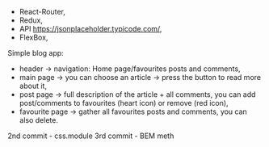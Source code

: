- React-Router,
- Redux,
- API https://jsonplaceholder.typicode.com/,
- FlexBox,

Simple blog app:
- header -> navigation: Home page/favourites posts and comments,
- main page -> you can choose an article -> press the button to read more about it,
- post page -> full description of the article + all comments, you can add post/comments to favourites (heart icon) or remove (red icon),
- favourite page -> gather all favourites posts and comments, you can also delete.

2nd commit - css.module 
3rd commit - BEM meth
